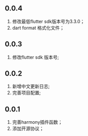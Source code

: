 ## 0.0.4

1. 修改最低flutter sdk版本号为3.3.0；
2. dart format 格式化文件；

## 0.0.3

1. 修改flutter sdk 版本号;

## 0.0.2

1. 新增中文更新日志;
2. 完善项目配置;

## 0.0.1

1. 完善harmony插件函数；
2. 添加开源协议；